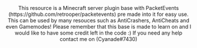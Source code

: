 <center> This resource is a Minecraft server plugin base with PacketEvents (https://github.com/retrooper/packetevents) pre made into it for easy use. This can be used by many resouces such as AntiCrashers, AntiCheats and even Gamemodes! Please remember that this base is made to learn on and I would like to have some credit left in the code :) If you need any help contact me on (Cyanade#7430) </centre>
